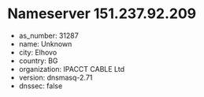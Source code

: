 # Nameserver 151.237.92.209

* as_number: 31287
* name: Unknown
* city: Elhovo
* country: BG
* organization: IPACCT CABLE Ltd
* version: dnsmasq-2.71
* dnssec: false
